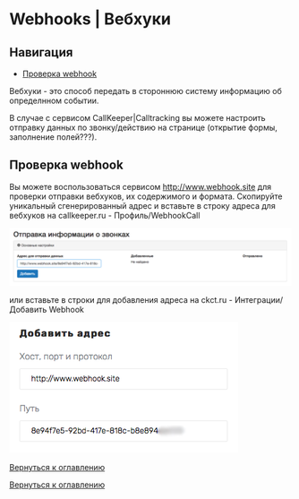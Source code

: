 # Webhooks | Вебхуки

## Навигация

  - [Проверка webhook](#проверка-webhook)

Вебхуки - это способ передать в стороннюю систему информацию об определнном событии.

В случае с сервисом CallKeeper|Calltracking вы можете настроить отправку данных по звонку/действию на странице (открытие формы, заполнение полей???). 



## Проверка webhook

Вы можете воспользоваться сервисом http://www.webhook.site для проверки отправки вебхуков, их содержимого и формата. 
Скопируйте уникальный сгенерированный адрес и вставьте в строку адреса для вебхуков на callkeeper.ru - Профиль/WebhookCall

![Рис.](images/webhook_ck.png)


или вставьте в строки для добавления адреса на ckct.ru - Интеграции/Добавить Webhook

![Рис.](images/webhook_ckct.png)


[Вернуться к оглавлению](#webhooks-вебхуки)


[Вернуться к оглавлению](#)
